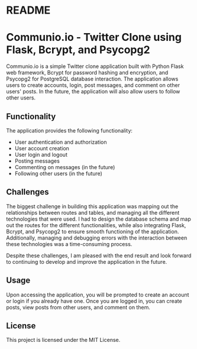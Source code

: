 # README

# Communio.io - Twitter Clone using Flask, Bcrypt, and Psycopg2

Communio.io is a simple Twitter clone application built with Python Flask web framework, Bcrypt for password hashing and encryption, and Psycopg2 for PostgreSQL database interaction. The application allows users to create accounts, login, post messages, and comment on other users' posts. In the future, the application will also allow users to follow other users.

## Functionality

The application provides the following functionality:

- User authentication and authorization
- User account creation
- User login and logout
- Posting messages
- Commenting on messages (in the future)
- Following other users (in the future)

## Challenges

The biggest challenge in building this application was mapping out the relationships between routes and tables, and managing all the different technologies that were used. I had to design the database schema and map out the routes for the different functionalities, while also integrating Flask, Bcrypt, and Psycopg2 to ensure smooth functioning of the application. Additionally, managing and debugging errors with the interaction between these technologies was a time-consuming process.

Despite these challenges, I am pleased with the end result and look forward to continuing to develop and improve the application in the future.

## Usage

<!-- You can access the hosted version of the application at https://communio.io. -->

Upon accessing the application, you will be prompted to create an account or login if you already have one. Once you are logged in, you can create posts, view posts from other users, and comment on them.

## License

This project is licensed under the MIT License.
